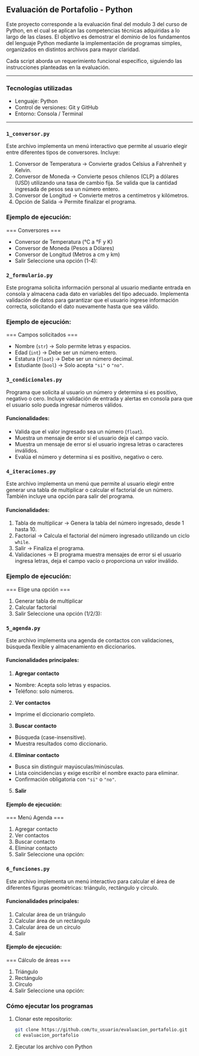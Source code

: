 
## Evaluación de Portafolio - Python

Este proyecto corresponde a la evaluación final del modulo 3 del curso de Python, en el cual se aplican las competencias técnicas adquiridas a lo largo de las clases.
El objetivo es demostrar el dominio de los fundamentos del lenguaje Python mediante la implementación de programas simples, organizados en distintos archivos para mayor claridad.

Cada script aborda un requerimiento funcional específico, siguiendo las instrucciones planteadas en la evaluación.

---

### Tecnologías utilizadas
- Lenguaje: Python
- Control de versiones: Git y GitHub
- Entorno: Consola / Terminal

---

### `1_conversor.py`
Este archivo implementa un menú interactivo que permite al usuario elegir entre diferentes tipos de conversores.
Incluye:
1. Conversor de Temperatura → Convierte grados Celsius a Fahrenheit y Kelvin.
2. Conversor de Moneda → Convierte pesos chilenos (CLP) a dólares (USD) utilizando una tasa de cambio fija. Se valida que la cantidad ingresada de pesos sea un número entero.
3. Conversor de Longitud → Convierte metros a centímetros y kilómetros.
4. Opción de Salida → Permite finalizar el programa.

### Ejemplo de ejecución:

=== Conversores ===

- Conversor de Temperatura (°C a °F y K)
- Conversor de Moneda (Pesos a Dólares)
- Conversor de Longitud (Metros a cm y km)
- Salir
Seleccione una opción (1-4):

###  `2_formulario.py`
Este programa solicita información personal al usuario mediante entrada en consola y almacena cada dato en variables del tipo adecuado.
Implementa validación de datos para garantizar que el usuario ingrese información correcta, solicitando el dato nuevamente hasta que sea válido.

### Ejemplo de ejecución:

=== Campos solicitados ===

- Nombre (`str`) → Solo permite letras y espacios.
- Edad (`int`) → Debe ser un número entero.
- Estatura (`float`) → Debe ser un número decimal.
- Estudiante (`bool`) → Solo acepta `"si"` o `"no"`.

### `3_condicionales.py`
Programa que solicita al usuario un número y determina si es positivo, negativo o cero.
Incluye validación de entrada y alertas en consola para que el usuario solo pueda ingresar números válidos.

#### Funcionalidades:
- Valida que el valor ingresado sea un número (`float`).
- Muestra un mensaje de error si el usuario deja el campo vacío.
- Muestra un mensaje de error si el usuario ingresa letras o caracteres inválidos.
- Evalúa el número y determina si es positivo, negativo o cero.

### `4_iteraciones.py`
Este archivo implementa un menú que permite al usuario elegir entre generar una tabla de multiplicar o calcular el factorial de un número.
También incluye una opción para salir del programa.

#### Funcionalidades:
1. Tabla de multiplicar → Genera la tabla del número ingresado, desde 1 hasta 10.
2. Factorial → Calcula el factorial del número ingresado utilizando un ciclo `while`.
3. Salir → Finaliza el programa.
4. Validaciones → El programa muestra mensajes de error si el usuario ingresa letras, deja el campo vacío o proporciona un valor inválido.

### Ejemplo de ejecución:

=== Elige una opción ===
1. Generar tabla de multiplicar
2. Calcular factorial
3. Salir
Seleccione una opción (1/2/3):

### `5_agenda.py`
Este archivo implementa una agenda de contactos con validaciones, búsqueda flexible y almacenamiento en diccionarios.

#### Funcionalidades principales:

1. **Agregar contacto**
- Nombre: Acepta solo letras y espacios.
- Teléfono: solo números.
2. **Ver contactos**
- Imprime el diccionario completo.
3. **Buscar contacto**
- Búsqueda (case-insensitive).
- Muestra resultados como diccionario.
4. **Eliminar contacto**
- Busca sin distinguir mayúsculas/minúsculas.
- Lista coincidencias y exige escribir el nombre exacto para eliminar.
- Confirmación obligatoria con `"si"` o `"no"`.
5. **Salir**

#### Ejemplo de ejecución:

=== Menú Agenda ===
1. Agregar contacto
2. Ver contactos
3. Buscar contacto
4. Eliminar contacto
5. Salir
Seleccione una opción:

### `6_funciones.py`
Este archivo implementa un menú interactivo para calcular el área de diferentes figuras geométricas: triángulo, rectángulo y círculo.

#### Funcionalidades principales:

1. Calcular área de un triángulo
2. Calcular área de un rectángulo
3. Calcular área de un círculo
4. Salir

#### Ejemplo de ejecución:

=== Cálculo de áreas ===
1. Triángulo
2. Rectángulo
3. Círculo
4. Salir
Seleccione una opción:

### Cómo ejecutar los programas
1. Clonar este repositorio:
   ```bash
   git clone https://github.com/tu_usuario/evaluacion_portafolio.git
   cd evaluacion_portafolio

2. Ejecutar los archivo con Python

